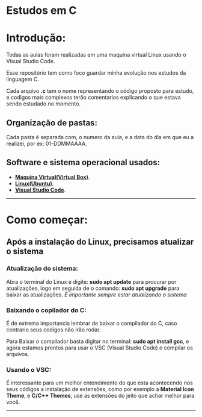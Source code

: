 # **Estudos em C**

# **Introdução:**
Todas as aulas foram realizadas em uma maquina virtual Linux usando o Visual Studio Code.

Esse repositório tem como foco guardar minha evolução nos estudos da linguagem C.

Cada arquivo **.c** tem o nome representando o código proposto para estudo, e codigos mais complexos terão comentarios explicando o que estava sendo estudado no momento.
## **Organização de pastas:**
Cada pasta é separada com, o numero da aula, e a data do dia em que eu a realizei, por ex: 01-DDMMAAAA.
## **Software e sistema operacional usados:**
+ [**Maquina Virtual(Virtual Box)**](https://www.virtualbox.org/).
+ [**Linux(Ubuntu)**](https://ubuntu.com/download/desktop/).
+ [**Visual Studio Code**](https://code.visualstudio.com/download/). 

----------------------------

# **Como começar:**
## **Após a instalação do Linux, precisamos atualizar o sistema**
### **Atualização do sistema:**

Abra o terminal do Linux e digite: **sudo apt update** para procurar por atualizações, logo em seguida de o comando: **sudo apt upgrade** para baixar as atualizações. *É importante sempre estar atualizando o sistema*

### **Baixando o copilador do C:**
É de extrema importancia lembrar de baixar o compilador do C, caso contrario seus codigos não irão rodar.

Para Baixar o compilador basta digitar no terminal: **sudo apt install gcc**, e agora estamos prontos para usar o VSC (Visual Studio Code) e compilar os arquivos.

### **Usando o VSC:**
É interessante para um melhor entendimento do que esta acontecendo nos seus códigos a instalação de extensões, como por exemplo a **Material Icon Theme**, e **C/C++ Themes**, use as extensões do jeito que achar melhor para você.

------------------------------